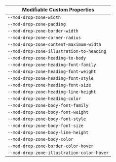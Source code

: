 | Modifiable Custom Properties |
| --- |
|`--mod-drop-zone-width`|
|`--mod-drop-zone-padding`|
|`--mod-drop-zone-border-width`|
|`--mod-drop-zone-corner-radius`|
|`--mod-drop-zone-content-maximum-width`|
|`--mod-drop-zone-illustration-to-heading`|
|`--mod-drop-zone-heading-to-body`|
|`--mod-drop-zone-heading-font-family`|
|`--mod-drop-zone-heading-font-weight`|
|`--mod-drop-zone-heading-font-style`|
|`--mod-drop-zone-heading-font-size`|
|`--mod-drop-zone-heading-line-height`|
|`--mod-drop-zone-heading-color`|
|`--mod-drop-zone-body-font-family`|
|`--mod-drop-zone-body-font-weight`|
|`--mod-drop-zone-body-font-style`|
|`--mod-drop-zone-body-font-size`|
|`--mod-drop-zone-body-line-height`|
|`--mod-drop-zone-body-color`|
|`--mod-drop-zone-border-color-hover`|
|`--mod-drop-zone-illustration-color-hover`|